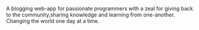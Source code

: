 A blogging web-app for passionate programmers with a zeal for giving back to the community,sharing knowledge and learning from one-another.
Changing the world one day at a time.
